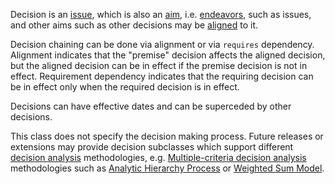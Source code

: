 Decision is an [issue](Issue.html), which is also an [aim](Aim.html), i.e. [endeavors](Endeavor.html), such as issues, and other aims such as other decisions may be [aligned](Alignable.html) to it.

Decision chaining can be done via alignment or via ``requires`` dependency. 
Alignment indicates that the "premise" decision affects the aligned decision, but the aligned decision can be in effect if the premise decision is not in effect.
Requirement dependency indicates that the requiring decision can be in effect only when the required decision is in effect.

Decisions can have effective dates and can be superceded by other decisions. 

This class does not specify the decision making process. 
Future releases or extensions may provide decision subclasses which support different [decision analysis](https://en.wikipedia.org/wiki/Decision_analysis) methodologies, 
e.g. [Multiple-criteria decision analysis](https://en.wikipedia.org/wiki/Multiple-criteria_decision_analysis) methodologies such as [Analytic Hierarchy Process](https://en.wikipedia.org/wiki/Analytic_hierarchy_process)
or [Weighted Sum Model](https://en.wikipedia.org/wiki/Weighted_sum_model).